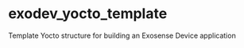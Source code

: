exodev_yocto_template
=====================

Template Yocto structure for building an Exosense Device application